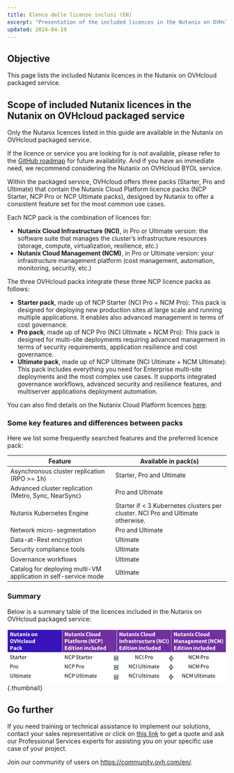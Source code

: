 ```yaml
---
title: Elenco delle licenze inclusi (EN)
excerpt: "Presentation of the included licences in the Nutanix on OVHcloud packaged service"
updated: 2024-04-19
---
```


## Objective

This page lists the included Nutanix licences in the Nutanix on OVHcloud packaged service.

## Scope of included Nutanix licences in the Nutanix on OVHcloud packaged service

Only the Nutanix licences listed in this guide are available in the Nutanix on OVHcloud packaged service.

If the licence or service you are looking for is not available, please refer to the [GitHub roadmap](https://github.com/orgs/ovh/projects/16/views/1?sliceBy%5Bvalue%5D=Nutanix+on+OVHcloud) for future availability. And if you have an immediate need, we recommend considering the Nutanix on OVHcloud BYOL service.

Within the packaged service, OVHcloud offers three packs (Starter, Pro and Ultimate) that contain the Nutanix Cloud Platform licence packs (NCP Starter, NCP Pro or NCP Ultimate packs), designed by Nutanix to offer a consistent feature set for the most common use cases.

Each NCP pack is the combination of licences for:

- **Nutanix Cloud Infrastructure (NCI)**, in Pro or Ultimate version: the software suite that manages the cluster’s infrastructure resources (storage, compute, virtualization, resilience, etc.)
- **Nutanix Cloud Management (NCM)**, in Pro or Ultimate version: your infrastructure management platform (cost management, automation, monitoring, security, etc.)

The three OVHcloud packs integrate these three NCP licence packs as follows:

- **Starter pack**, made up of NCP Starter (NCI Pro + NCM Pro): This pack is designed for deploying new production sites at large scale and running multiple applications. It enables also advanced management in terms of cost governance.
- **Pro pack**, made up of NCP Pro (NCI Ultimate + NCM Pro): This pack is designed for multi-site deployments requiring advanced management in terms of security requirements, application resilience and cost governance.
- **Ultimate pack**, made up of NCP Ultimate (NCI Ultimate + NCM Ultimate): This pack includes everything you need for Enterprise multi-site deployments and the most complex use cases. It supports integrated governance workflows, advanced security and resilience features, and multiserver applications deployment automation.

You can also find details on the Nutanix Cloud Platform licences [here](https://www.nutanix.com/products/cloud-platform/software-options).

### Some key features and differences between packs

Here we list some frequently searched features and the preferred licence pack:

| Feature | Available in pack(s) |
|------------------|---------|
| Asynchronous cluster replication (RPO >= 1h) | Starter, Pro and Ultimate |
| Advanced cluster replication (Metro, Sync, NearSync) | Pro and Ultimate |
| Nutanix Kubernetes Engine | Starter if < 3 Kubernetes clusters per cluster. NCI Pro and Ultimate otherwise. |
| Network micro-segmentation | Pro and Ultimate |
| Data-at-Rest encryption | Ultimate |
| Security compliance tools | Ultimate |
| Governance workflows | Ultimate |
| Catalog for deploying multi-VM application in self-service mode | Ultimate |

### Summary

Below is a summary table of the licences included in the Nutanix on OVHcloud packaged service:

![Summary licences](images/recap.png){.thumbnail}

## Go further

If you need training or technical assistance to implement our solutions, contact your sales representative or click on [this link](/links/professional-services) to get a quote and ask our Professional Services experts for assisting you on your specific use case of your project.

Join our community of users on <https://community.ovh.com/en/>.


